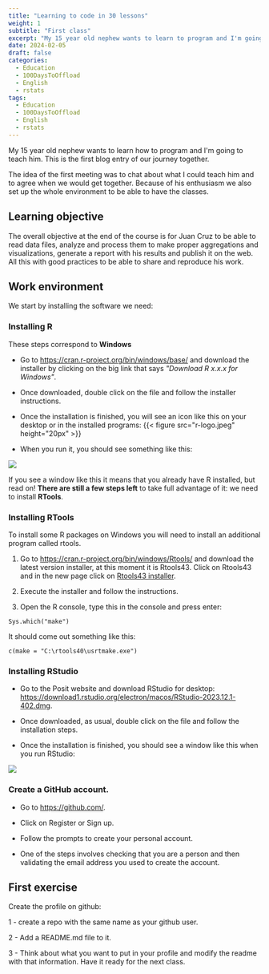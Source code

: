```yaml
---
title: "Learning to code in 30 lessons"
weight: 1
subtitle: "First class"
excerpt: "My 15 year old nephew wants to learn to program and I'm going to teach him. This is the first blog post of our journey together detailing how to set up the environment we will be using for the rest of the classes."
date: 2024-02-05
draft: false
categories:
  - Education
  - 100DaysToOffload
  - English
  - rstats
tags: 
  - Education
  - 100DaysToOffload
  - English
  - rstats
---
```


My 15 year old nephew wants to learn how to program and I'm going to teach him. This is the first blog entry of our journey together. 

The idea of the first meeting was to chat about what I could teach him and to agree when we would get together. Because of his enthusiasm we also set up the whole environment to be able to have the classes.

## Learning objective

The overall objective at the end of the course is for Juan Cruz to be able to read data files, analyze and process them to make proper aggregations and visualizations, generate a report with his results and publish it on the web. All this with good practices to be able to share and reproduce his work.

## Work environment

We start by installing the software we need:

### Installing R

These steps correspond to **Windows**

- Go to <https://cran.r-project.org/bin/windows/base/> and download the installer by clicking on the big link that says *"Download R x.x.x for Windows"*.

- Once downloaded, double click on the file and follow the installer instructions.

- Once the installation is finished, you will see an icon like this on your desktop or in the installed programs: {{< figure src="r-logo.jpeg" height="20px" >}}

- When you run it, you should see something like this:

![](r-en-windows.png) 

If you see a window like this it means that you already have R installed, but read on! **There are still a few steps left** to take full advantage of it: we need to install **RTools**.

### Installing RTools

To install some R packages on Windows you will need to install an additional program called rtools. 

1. Go to https://cran.r-project.org/bin/windows/Rtools/ and download the latest version installer, at this moment it is Rtools43. Click on Rtools43 and in the new page click on [Rtools43 installer](https://cran.r-project.org/bin/windows/Rtools/rtools43/files/rtools43-5948-5818.exe).  

2. Execute the installer and follow the instructions. 

3. Open the R console, type this in the console and press enter:

```{r, eval = FALSE}
Sys.which("make")
```

It should come out something like this:
```{r, echo=FALSE}
c(make = "C:\rtools40\usrtmake.exe")
```

### Installing RStudio

- Go to the Posit website and download RStudio for desktop: https://download1.rstudio.org/electron/macos/RStudio-2023.12.1-402.dmg.

- Once downloaded, as usual, double click on the file and follow the installation steps.

- Once the installation is finished, you should see a window like this when you run RStudio:


![](rstudio-principal.png) 

### Create a GitHub account.

- Go to https://github.com/.

- Click on Register or Sign up.

- Follow the prompts to create your personal account.

- One of the steps involves checking that you are a person and then validating the email address you used to create the account. 

## First exercise

Create the profile on github:

1 - create a repo with the same name as your github user.

2 - Add a README.md file to it. 

3 - Think about what you want to put in your profile and modify the readme with that information. Have it ready for the next class.
